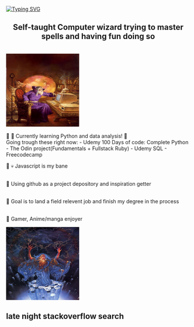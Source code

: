 <!--
Inspirated by hyuncafe and her beutifull README

-->
<a href="https://git.io/typing-svg"><img src="https://readme-typing-svg.demolab.com?font=Rubik+Iso&size=25&pause=1000&color=3331F7&background=FFFFFF00&center=true&vCenter=true&width=500&lines=Welcome+to+my+README+wanderer!" alt="Typing SVG" /></a>

<h2 align="center"> Self-taught Computer wizard trying to master spells and having fun doing so </h2> <br>

<img src="assets/Wizzardpc.jpg" height="200" width="200" alt="Wizard pondering upon a PC">

💠 🐍 Currently learning Python and data analysis! 🐍 <br>
    Going trough these right now:
    - Udemy 100 Days of code: Complete Python
    - The Odin project(Fundamentals + Fullstack Ruby)
    - Udemy SQL
    - Freecodecamp <br>

💠 💀 Javascript is my bane <br><br>

💠 Using github as a project depository and inspiration getter <br><br>

💠 Goal is to land a field relevent job and finish my degree in the process <br><br>

💠 Gamer, Anime/manga enjoyer

<img src="assets/wizzardonstackoverflow.jpg" height="200" width="200" alt="Wizard conjuring spells">
<h2> late night stackoverflow search</h2>




